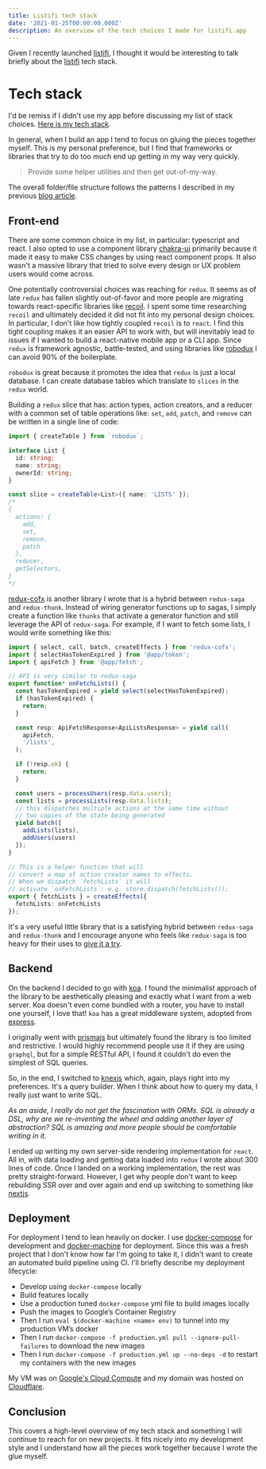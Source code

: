 ```yaml
---
title: Listifi tech stack
date: '2021-01-25T00:00:00.000Z'
description: An overview of the tech choices I made for listifi.app
---
```


Given I recently launched [listifi](https://listifi.app), I thought it would be
interesting to talk briefly about the [listifi](https://listifi.app) tech stack.

# Tech stack

I'd be remiss if I didn't use my app before discussing my list of stack choices.
[Here is my tech stack](https://listifi.app/u/erock/listifi-tech-stack).

In general, when I build an app I tend to focus on gluing the pieces together
myself. This is my personal preference, but I find that frameworks or libraries
that try to do too much end up getting in my way very quickly.

> Provide some helper utilities and then get out-of-my-way.

The overall folder/file structure follows the patterns I described in my
previous
[blog article](http://localhost:8000/scaling-js-codebase-multiple-platforms/).

## Front-end

There are some common choice in my list, in particular: typescript and react. I
also opted to use a component library [chakra-ui](https://chakra-ui.com)
primarily because it made it easy to make CSS changes by using react component
props. It also wasn't a massive library that tried to solve every design or UX
problem users would come across.

One potentially controversial choices was reaching for `redux`. It seems as of
late `redux` has fallen slightly out-of-favor and more people are migrating
towards react-specific libraries like [recoil](https://recoiljs.org/). I spent
some time researching `recoil` and ultimately decided it did not fit into my
personal design choices. In particular, I don't like how tightly coupled
`recoil` is to `react`. I find this tight coupling makes it an easier API to
work with, but will inevitably lead to issues if I wanted to build a
react-native mobile app or a CLI app. Since `redux` is framework agnostic,
battle-tested, and using libraries like
[robodux](https://github.com/neurosnap/robodux) I can avoid 90% of the
boilerplate.

`robodux` is great because it promotes the idea that `redux` is just a local
database. I can create database tables which translate to `slices` in the
`redux` world.

Building a `redux` slice that has: action types, action creators, and a reducer
with a common set of table operations like: `set`, `add`, `patch`, and `remove`
can be written in a single line of code:

```ts
import { createTable } from `robodux`;

interface List {
  id: string;
  name: string;
  ownerId: string;
}

const slice = createTable<List>({ name: 'LISTS' });
/*
{
  actions: {
    add,
    set,
    remove,
    patch
  },
  reducer,
  getSelectors,
}
*/
```

[redux-cofx](https://github.com/neurosnap/redux-cofx) is another library I wrote
that is a hybrid between `redux-saga` and `redux-thunk`. Instead of wiring
generator functions up to sagas, I simply create a function like `thunks` that
activate a generator function and still leverage the API of `redux-saga`. For
example, if I want to fetch some lists, I would write something like this:

```ts
import { select, call, batch, createEffects } from 'redux-cofx';
import { selectHasTokenExpired } from '@app/token';
import { apiFetch } from '@app/fetch';

// API is very similar to redux-saga
export function* onFetchLists() {
  const hasTokenExpired = yield select(selectHasTokenExpired);
  if (hasTokenExpired) {
    return;
  }

  const resp: ApiFetchResponse<ApiListsResponse> = yield call(
    apiFetch,
    '/lists',
  );

  if (!resp.ok) {
    return;
  }

  const users = processUsers(resp.data.users);
  const lists = processLists(resp.data.lists);
  // this dispatches multiple actions at the same time without
  // two copies of the state being generated
  yield batch([
    addLists(lists),
    addUsers(users)
  ]);
}

// This is a helper function that will
// convert a map of action creator names to effects.
// When we dispatch `fetchLists` it will
// activate `onFetchLists`: e.g. store.dispatch(fetchLists());
export { fetchLists } = createEffects({
  fetchLists: onFetchLists
});
```

It's a very useful little library that is a satisfying hybrid between
`redux-saga` and `redux-thunk` and I encourage anyone who feels like
`redux-saga` is too heavy for their uses to
[give it a try](https://github.com/neurosnap/redux-cofx).

## Backend

On the backend I decided to go with [koa](https://koajs.com/). I found the
minimalist approach of the library to be aesthetically pleasing and exactly what
I want from a web server. Koa doesn't even come bundled with a router, you have
to install one yourself, I love that! `koa` has a great middleware system,
adopted from [express](http://expressjs.com/).

I originally went with [prismajs](https://www.prisma.io/) but ultimately found
the library is too limited and restrictive. I would highly recommend people use
it if they are using `graphql`, but for a simple RESTful API, I found it
couldn't do even the simplest of SQL queries.

So, in the end, I switched to [knexjs](http://knexjs.org/) which, again, plays
right into my preferences. It's a query builder. When I think about how to query
my data, I really just want to write SQL.

_As an aside, I really do not get the fascination with ORMs. SQL is already a
DSL, why are we re-inventing the wheel and adding another layer of abstraction?
SQL is amazing and more people should be comfortable writing in it._

I ended up writing my own server-side rendering implementation for `react`. All
in, with data loading and getting data loaded into `redux` I wrote about 300
lines of code. Once I landed on a working implementation, the rest was pretty
straight-forward. However, I get why people don't want to keep rebuilding SSR
over and over again and end up switching to something like
[nextjs](https://nextjs.org).

## Deployment

For deployment I tend to lean heavily on docker. I use
[docker-compose](https://docs.docker.com/compose/) for development and
[docker-machine](https://docs.docker.com/machine/) for deployment. Since this
was a fresh project that I don't know how far I'm going to take it, I didn't
want to create an automated build pipeline using CI. I'll briefly describe my
deployment lifecycle:

- Develop using `docker-compose` locally
- Build features locally
- Use a production tuned `docker-compose` yml file to build images locally
- Push the images to Google’s Container Registry
- Then I run `eval $(docker-machine <name> env)` to tunnel into my production
  VM’s docker
- Then I run `docker-compose -f production.yml pull --ignore-pull-failures` to
  download the new images
- Then I run `docker-compose -f production.yml up --no-deps -d` to restart my
  containers with the new images

My VM was on [Google's Cloud Compute](https://compute.google.com) and my domain
was hosted on [Cloudflare](https://cloudflare.com).

## Conclusion

This covers a high-level overview of my tech stack and something I will continue
to reach for on new projects. It fits nicely into my development style and I
understand how all the pieces work together because I wrote the glue myself.
